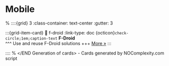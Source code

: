 # Mobile 
% <Start Generation of cards> 
::::{grid} 3
:class-container: text-center
:gutter: 3 

:::{grid-item-card}
:link: f-droid
:link-type: doc
{octicon}`check-circle;1em;caption-text` **F-Droid**        
^^^
Use and reuse F-Droid solutions
+++
[More »](f-droid)
:::


::::
% </END Generation of cards> - Cards generated by NOComplexity.com script